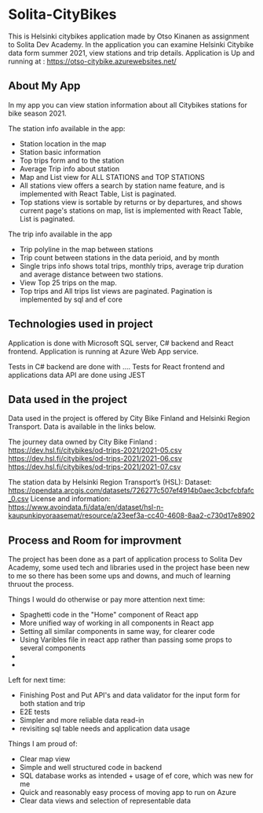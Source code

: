 # Solita-CityBikes
This is Helsinki citybikes application made by Otso Kinanen as assignment to Solita Dev Academy. 
In the application you can examine Helsinki Citybike data form summer 2021, view stations and trip details. 
Application is Up and running at : https://otso-citybike.azurewebsites.net/


## About My App

In my app you can view station information about all Citybikes stations for bike season 2021. 

The station info available in the app: 
  - Station location in the map
  - Station basic information
  - Top trips form and to the station
  - Average Trip info about station
  - Map and List view for ALL STATIONS and TOP STATIONS
  - All stations view offers a search by station name feature, and is implemented with React Table, List is paginated.
  - Top stations view is sortable by returns or by departures, and shows current page's stations on map, list is implemented with React Table, List is paginated.

The trip info available in the app 
  - Trip polyline in the map between stations
  - Trip count between stations in the data perioid, and by month
  - Single trips info shows total trips, monthly trips, average trip duration and average distance between two stations.
  - View Top 25 trips on the map. 
  - Top trips and All trips list views are paginated. Pagination is implemented by sql and ef core

  
## Technologies used in project

Application is done with Microsoft SQL server, C# backend and React frontend. 
Application is running at Azure Web App service.

Tests in C# backend are done with .... 
Tests for React frontend and applications data API are done using JEST 

## Data used in the project

Data used in the project is offered by City Bike Finland and Helsinki Region Transport. Data is available in the links below. 

The journey data owned by City Bike Finland : 
    https://dev.hsl.fi/citybikes/od-trips-2021/2021-05.csv
    https://dev.hsl.fi/citybikes/od-trips-2021/2021-06.csv
    https://dev.hsl.fi/citybikes/od-trips-2021/2021-07.csv
    
The station data by Helsinki Region Transport’s (HSL): 
    Dataset: https://opendata.arcgis.com/datasets/726277c507ef4914b0aec3cbcfcbfafc_0.csv
    License and information: https://www.avoindata.fi/data/en/dataset/hsl-n-kaupunkipyoraasemat/resource/a23eef3a-cc40-4608-8aa2-c730d17e8902
    
## Process and Room for improvment
The project has been done as a part of application process to Solita Dev Academy, some used tech and libraries used in the project hase been new to me so there has been some ups and downs, and much of learning thruout the process. 
 
 Things I would do otherwise or pay more attention next time: 
  - Spaghetti code in the "Home" component of React app
  - More unified way of working in all components in React app
  - Setting all similar components in same way, for clearer code
  - Using Varibles file in react app rather than passing some props to several components
  - 
  - 


 Left for next time:
  - Finishing Post and Put API's and data validator for the input form for both station and trip
  - E2E tests
  - Simpler and more reliable data read-in
  - revisiting sql table needs and application data usage
  
 Things I am proud of: 
  - Clear map view
  - Simple and well structured code in backend
  - SQL database works as intended + usage of ef core, which was new for me
  - Quick and reasonably easy process of moving app to run on Azure 
  - Clear data views and selection of representable data
